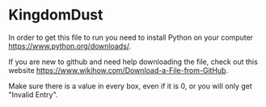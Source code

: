 # KingdomDust
In order to get this file to run you need to install Python on your computer https://www.python.org/downloads/.

If you are new to github and need help downloading the file, check out this website https://www.wikihow.com/Download-a-File-from-GitHub.

Make sure there is a value in every box, even if it is 0, or you will only get "Invalid Entry".
